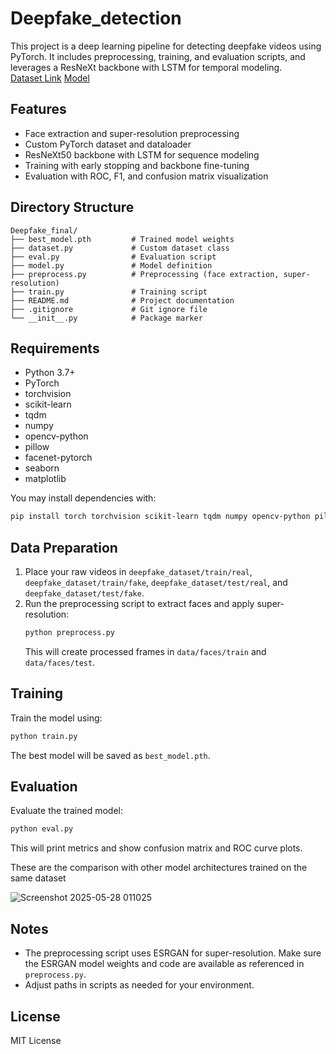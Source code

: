 # Deepfake_detection

This project is a deep learning pipeline for detecting deepfake videos using PyTorch. It includes preprocessing, training, and evaluation scripts, and leverages a ResNeXt backbone with LSTM for temporal modeling.<br />
[Dataset Link](https://drive.google.com/file/d/1DKOkBIAy7HyP91N34mj1E0FFu7sqdKR_/view)
[Model](https://drive.google.com/file/d/1qz-RxRYeFx-lbhIa9Ht8VWYjYLD6uaA5/view?usp=drive_link)

## Features
- Face extraction and super-resolution preprocessing
- Custom PyTorch dataset and dataloader
- ResNeXt50 backbone with LSTM for sequence modeling
- Training with early stopping and backbone fine-tuning
- Evaluation with ROC, F1, and confusion matrix visualization

## Directory Structure
```
Deepfake_final/
├── best_model.pth         # Trained model weights
├── dataset.py             # Custom dataset class
├── eval.py                # Evaluation script
├── model.py               # Model definition
├── preprocess.py          # Preprocessing (face extraction, super-resolution)
├── train.py               # Training script
├── README.md              # Project documentation
├── .gitignore             # Git ignore file
└── __init__.py            # Package marker
```

## Requirements
- Python 3.7+
- PyTorch
- torchvision
- scikit-learn
- tqdm
- numpy
- opencv-python
- pillow
- facenet-pytorch
- seaborn
- matplotlib

You may install dependencies with:
```bash
pip install torch torchvision scikit-learn tqdm numpy opencv-python pillow facenet-pytorch seaborn matplotlib
```

## Data Preparation
1. Place your raw videos in `deepfake_dataset/train/real`, `deepfake_dataset/train/fake`, `deepfake_dataset/test/real`, and `deepfake_dataset/test/fake`.
2. Run the preprocessing script to extract faces and apply super-resolution:
   ```bash
   python preprocess.py
   ```
   This will create processed frames in `data/faces/train` and `data/faces/test`.

## Training
Train the model using:
```bash
python train.py
```
The best model will be saved as `best_model.pth`.

## Evaluation
Evaluate the trained model:
```bash
python eval.py
```
This will print metrics and show confusion matrix and ROC curve plots.

These are the comparison with other model architectures trained on the same dataset

![Screenshot 2025-05-28 011025](https://github.com/user-attachments/assets/034b07fb-3fbd-48cd-a9cd-662cad39e0e6)

## Notes
- The preprocessing script uses ESRGAN for super-resolution. Make sure the ESRGAN model weights and code are available as referenced in `preprocess.py`.
- Adjust paths in scripts as needed for your environment.

## License
MIT License

